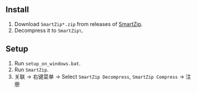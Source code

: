 ## Install

1. Download `SmartZip*.zip` from releases of [SmartZip](https://github.com/vvyoko/SmartZip).
2. Decompress it to `SmartZip\`.

## Setup

1. Run `setup_on_windows.bat`.
2. Run `SmartZip`.
3. 关联 → 右键菜单 → Select `SmartZip Decompress`, `SmartZip Compress` → 注册